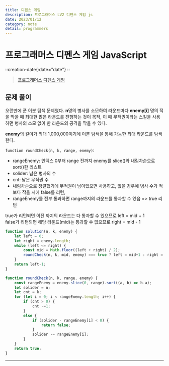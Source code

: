 ```yaml
---
title: 디펜스 게임
description: 프로그래머스 LV2 디펜스 게임 js
date: 2023/01/12
category: note
detail: programmers
---
```


# 프로그래머스 디펜스 게임 JavaScript
::creation-date{:date="date"}
::

> <a href="https://school.programmers.co.kr/learn/courses/30/lessons/142085" target="_blank" class="font-bold">프로그래머스 디펜스 게임</a>

## 문제 풀이
오랜만에 푼 이분 탐색 문제였다. **n**명의 병사를 소모하여 라운드마다 **enemy\[i]** 명의 적을 막을 때 최대한 많은 라운드를 진행하는 것이 목적, 이 때 무적권이라는 스킬을 사용하면 병사의 소모 없이 한 라운드의 공격을 막을 수 있다.  

**enemy**의 길이가 최대 1,000,000이기에 이분 탐색을 통해 가능한 최대 라운드를 탐색한다.  

`function roundCheck(n, k, range, enemy)`:
- rangeEnemy: 인덱스 0부터 range 전까지 enemy를 slice()와 내림차순으로 sort()한 리스트
- solider: 남은 병사의 수
- cnt: 남은 무적권 수 
- 내림차순으로 정렬했기에 무적권이 남아있으면 사용하고, 없을 경우에 병사 수가 적보다 작을 시에 false를 리턴,
- rangeEnemy를 전부 통과하면 range까지의 라운드를 통과할 수 있음 => true 리턴 

true가 리턴되면 이전 까지의 라운드는 다 통과할 수 있으므로 left = mid + 1  
false가 리턴되면 해당 라운드(mid)는 통과할 수 없으므로 right = mid - 1

```js [solution.js]
function solution(n, k, enemy) {
    let left = 0;
    let right = enemy.length;
    while (left <= right) {
        const mid = Math.floor((left + right) / 2);
        roundCheck(n, k, mid, enemy) === true ? left = mid+1 : right = mid-1;
    }
    return left-1;
}

function roundCheck(n, k, range, enemy) {
    const rangeEnemy = enemy.slice(0, range).sort((a, b) => b-a);
    let solider = n;
    let cnt = k;
    for (let i = 0; i < rangeEnemy.length; i++) {
        if (cnt > 0) {
            cnt -=1;
        }
        else {
            if (solider - rangeEnemy[i] < 0) {
                return false;
            }
            solider -= rangeEnemy[i];
        }
    }
    return true;
}
```

---